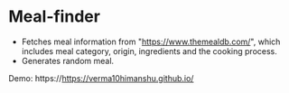 # Meal-finder

* Fetches meal information from "https://www.themealdb.com/", which includes meal category, origin, ingredients and the cooking process. 
* Generates random meal.

Demo:
https://https://verma10himanshu.github.io/
